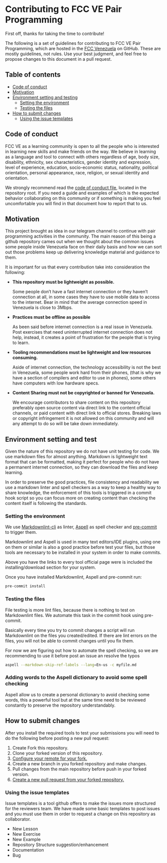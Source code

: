 # Contributing to FCC VE Pair Programming

First off, thanks for taking the time to contribute!

The following is a set of guidelines for contributing to FCC VE Pair
Programming, which are hosted in the [FCC Venezuela](https://github.com/fccvzla)
on GitHub. These are mostly guidelines, not rules. Use your best judgment, and
feel free to propose changes to this document in a pull request.

## Table of contents

* [Code of conduct](#code-of-conduct)
* [Motivation](#motivation)
* [Environment setting and testing](#environment-setting-and-test)
  * [Setting the environment](#Setting-the-environment)
  * [Testing the files](#testing-the-files)
* [How to submit changes](#how-to-submit-changes)
  * [Using the issue templates](#using-the-issue-templates)

## Code of conduct

FCC VE as a learning community is open to all the people who is interested in
learning new skills and make friends on the way. We believe in learning as a
language and tool to connect with others regardless of age, body size,
disability, ethnicity, sex characteristics, gender identity and expression,
level of experience, education, socio-economic status, nationality,
political orientation, personal appearance, race, religion, or sexual identity
and orientation.

We strongly recommend read the [code of conduct file](CODE_OF_CONDUCT.md),
located in the repository root. If you need a guide and examples of which is the
expected behavior collaborating on this community or if something is making you
feel uncomfortable you will find in that document how to report that to us.

## Motivation

This project brought as idea in our telegram channel to continue with pair
programming activities in the community. The main reason of this being a github
repository cames out when we thought about the common issues some people inside
Venezuela face on their daily basis and how we can sort out those problems
keep up delivering knowledge material and guidance to them.

It is important for us that every contribution take into consideration the
following:

* **This repository must be lightweight as possible.**

  Some people don’t have
  a fast internet connection or they haven’t connection at all, in some cases they
  have to use mobile data to access to the internet. Bear in mind that the average
  connection speed in Venezuela is close to 3Mbps.

* **Practices must be offline as possible**

  As been said before internet
  connection is a real issue in Venezuela. Post exercises that need uninterrupted
  internet connection does not help, instead, it creates a point of frustration
  for the people that is trying to learn.

* **Tooling recommendations must be lightweight and low resources consuming.**

  Aside of internet connection, the technology accessibility is not the best in
  Venezuela, some people work hard from their phones, (that is why we have a
  section of compilers and editor to use in phones), some others have computers
  with low hardware specs.

* **Content Sharing must not be copyrighted or banned for Venezuela.**

  We encourage contributors to share content on this repository preferably open
  source content via direct link to the content official channels, or paid content
  with direct link to official stores. Breaking laws or copyright infringement it
  is not allowed on this community and will any attempt to do so will be take down
  immediately.

## Environment setting and test

Given the nature of this repository we do not have unit testing for code.
We use markdown files for almost anything. Markdown is lightweight text format
that can be formatted, making it perfect for people who do not have a permanent
internet connection, so they can download the files and keep learning.

In order to preserve the good practices, file consistency and readability we use
a markdown linter and spell checkers as a way to keep a healthy way to share
knowledge, the enforcement of this tools is triggered in a commit hook script
so you can focus more on creating content than checking the content itself is
following the standards.

### Setting the environment

We use [Markdownlint-cli](https://github.com/igorshubovych/markdownlint-cli) as
linter, [Aspell](http://aspell.net/) as spell checker and
[pre-commit](https://pre-commit.com/) to trigger them.

Markdownlint and Aspell is used in many text editors/IDE plugins, using one on
them or similar is also a good practice before test your files, but those tools
are necessary to be installed in your system in order to make commits.

Above you have the links to every tool official page were is included the
installing/download section for your system.

Once you have installed Markdownlint, Aspell and pre-commit run:

```bash
pre-commit install
```

### Testing the files

File testing is more lint files, because there is nothing to test on Markdownlint
files. We automate this task in the commit hook using pre-commit.

Basically every time you try to commit changes a script will run Markdownlint on
the files you created/edited. If there are lint errors on the files, you will
not be able to commit changes until you fix them.

For now we are figuring out how to automate the spell checking, so we are
recommending to use it before post an issue an resolve the typos

```bash
aspell --markdown-skip-ref-labels --lang=En-us -c myfile.md
```

### Adding words to the Aspell dictionary to avoid some spell checking

Aspell allow us to create a personal dictionary to avoid checking some words,
this a powerful tool but at the same time need to be reviewed constantly to
preserve the repository understandably.

## How to submit changes

After you install the required tools to test your submissions you will need to
do the following before posting a new pull request:

1. Create Fork this repository.
2. Clone your forked version of this repository.
3. [Configure your remote for your fork.](https://docs.github.com/en/free-pro-team@latest/github/collaborating-with-issues-and-pull-requests/configuring-a-remote-for-a-fork)
4. Create a new branch in you forked repository and make changes.
5. Pull changes from the main repository before push in your forked version.
6. [Create a new pull request from your forked repository.](https://docs.github.com/en/free-pro-team@latest/github/collaborating-with-issues-and-pull-requests/creating-a-pull-request-from-a-fork)

### Using the issue templates

Issue templates is a tool github offers to make the issues more structured for
the reviewers team. We have made some basic templates to post issues and you
must use them in order to request a change on this repository as collaborator.

* New Lesson
* New Exercise
* New Example
* Repository Structure suggestion/enhancement
* Documentation
* Bug
